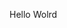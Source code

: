 Hello Wolrd


























































































































































































































































































































































































































































































































































































































































































































































































































































































































































































































































































































































































































































































































































































































































































